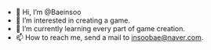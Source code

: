 - 👋 Hi, I’m @Baeinsoo
- 👀 I’m interested in creating a game.
- 🌱 I’m currently learning every part of game creation.
- 📫 How to reach me, send a mail to insoobae@naver.com.

<!---
Baeinsoo/Baeinsoo is a ✨ special ✨ repository because its `README.md` (this file) appears on your GitHub profile.
You can click the Preview link to take a look at your changes.
--->
